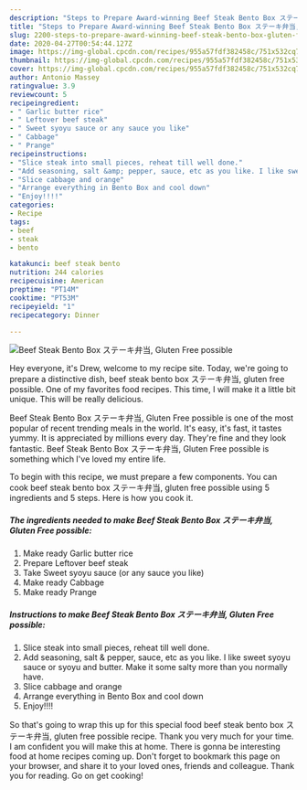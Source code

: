 ```yaml
---
description: "Steps to Prepare Award-winning Beef Steak Bento Box ステーキ弁当, Gluten Free possible"
title: "Steps to Prepare Award-winning Beef Steak Bento Box ステーキ弁当, Gluten Free possible"
slug: 2200-steps-to-prepare-award-winning-beef-steak-bento-box-gluten-free-possible
date: 2020-04-27T00:54:44.127Z
image: https://img-global.cpcdn.com/recipes/955a57fdf382458c/751x532cq70/beef-steak-bento-box-ステーキ弁当-gluten-free-possible-recipe-main-photo.jpg
thumbnail: https://img-global.cpcdn.com/recipes/955a57fdf382458c/751x532cq70/beef-steak-bento-box-ステーキ弁当-gluten-free-possible-recipe-main-photo.jpg
cover: https://img-global.cpcdn.com/recipes/955a57fdf382458c/751x532cq70/beef-steak-bento-box-ステーキ弁当-gluten-free-possible-recipe-main-photo.jpg
author: Antonio Massey
ratingvalue: 3.9
reviewcount: 5
recipeingredient:
- " Garlic butter rice"
- " Leftover beef steak"
- " Sweet syoyu sauce or any sauce you like"
- " Cabbage"
- " Prange"
recipeinstructions:
- "Slice steak into small pieces, reheat till well done."
- "Add seasoning, salt &amp; pepper, sauce, etc as you like. I like sweet syoyu sauce or syoyu and butter. Make it some salty more than you normally have."
- "Slice cabbage and orange"
- "Arrange everything in Bento Box and cool down"
- "Enjoy!!!!"
categories:
- Recipe
tags:
- beef
- steak
- bento

katakunci: beef steak bento 
nutrition: 244 calories
recipecuisine: American
preptime: "PT14M"
cooktime: "PT53M"
recipeyield: "1"
recipecategory: Dinner

---
```



![Beef Steak Bento Box ステーキ弁当, Gluten Free possible](https://img-global.cpcdn.com/recipes/955a57fdf382458c/751x532cq70/beef-steak-bento-box-ステーキ弁当-gluten-free-possible-recipe-main-photo.jpg)

Hey everyone, it's Drew, welcome to my recipe site. Today, we're going to prepare a distinctive dish, beef steak bento box ステーキ弁当, gluten free possible. One of my favorites food recipes. This time, I will make it a little bit unique. This will be really delicious.

Beef Steak Bento Box ステーキ弁当, Gluten Free possible is one of the most popular of recent trending meals in the world. It's easy, it's fast, it tastes yummy. It is appreciated by millions every day. They're fine and they look fantastic. Beef Steak Bento Box ステーキ弁当, Gluten Free possible is something which I've loved my entire life.




To begin with this recipe, we must prepare a few components. You can cook beef steak bento box ステーキ弁当, gluten free possible using 5 ingredients and 5 steps. Here is how you cook it.

<!--inarticleads1-->

##### The ingredients needed to make Beef Steak Bento Box ステーキ弁当, Gluten Free possible:

1. Make ready  Garlic butter rice
1. Prepare  Leftover beef steak
1. Take  Sweet syoyu sauce (or any sauce you like)
1. Make ready  Cabbage
1. Make ready  Prange




<!--inarticleads2-->

##### Instructions to make Beef Steak Bento Box ステーキ弁当, Gluten Free possible:

1. Slice steak into small pieces, reheat till well done.
1. Add seasoning, salt &amp; pepper, sauce, etc as you like. I like sweet syoyu sauce or syoyu and butter. Make it some salty more than you normally have.
1. Slice cabbage and orange
1. Arrange everything in Bento Box and cool down
1. Enjoy!!!!




So that's going to wrap this up for this special food beef steak bento box ステーキ弁当, gluten free possible recipe. Thank you very much for your time. I am confident you will make this at home. There is gonna be interesting food at home recipes coming up. Don't forget to bookmark this page on your browser, and share it to your loved ones, friends and colleague. Thank you for reading. Go on get cooking!
